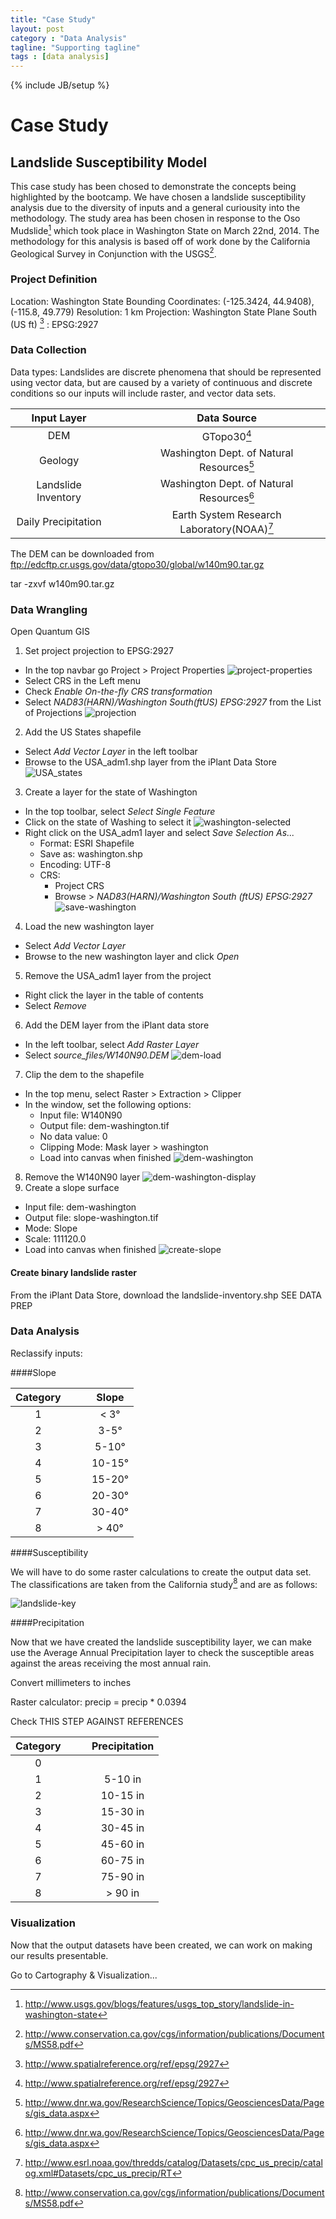 ```yaml
---
title: "Case Study"
layout: post
category : "Data Analysis"
tagline: "Supporting tagline"
tags : [data analysis]
---
```


{% include JB/setup %}

# Case Study

## Landslide Susceptibility Model

This case study has been chosed to demonstrate the concepts being highlighted by the bootcamp. We have chosen a landslide susceptibility analysis due to the diversity of inputs and a general curiousity into the methodology. The study area has been chosen in response to the Oso Mudslide[^1] which took place in Washington State on March 22nd, 2014. The methodology for this analysis is based off of work done by the California Geological Survey in Conjunction with the USGS[^2].

### Project Definition

Location: Washington State 
Bounding Coordinates: (-125.3424, 44.9408), (-115.8, 49.779)
Resolution: 1 km
Projection: Washington State Plane South (US ft) [^3]
: EPSG:2927

### Data Collection

Data types: Landslides are discrete phenomena that should be represented using vector data, but are caused by a variety of continuous and discrete conditions so our inputs will include raster, and vector data sets. 

| Input Layer          |&nbsp;&nbsp;&nbsp;&nbsp;| Data Source                               |
|:--------------------:|-|:-----------------------------------------:|
| DEM                  || GTopo30[^3]                               |
| Geology              || Washington Dept. of Natural Resources[^5] |
| Landslide Inventory  || Washington Dept. of Natural Resources[^5] |
| Daily Precipitation  || Earth System Research Laboratory(NOAA)[^7]| 

The DEM can be downloaded from ftp://edcftp.cr.usgs.gov/data/gtopo30/global/w140m90.tar.gz

tar -zxvf w140m90.tar.gz


### Data Wrangling

Open Quantum GIS

1. Set project projection to EPSG:2927
  * In the top navbar go Project > Project Properties
  ![project-properties]({{site.baseurl}}{{ASSET_PATH}}/images/qgis-project-properties.png)
  * Select CRS in the Left menu
  * Check *Enable On-the-fly CRS transformation*
  * Select *NAD83(HARN)/Washington South(ftUS) EPSG:2927* from the List of Projections
  ![projection]({{site.baseurl}}{{ASSET_PATH}}/images/qgis-projection.png)
2. Add the US States shapefile
  * Select *Add Vector Layer* in the left toolbar
  * Browse to the USA_adm1.shp layer from the iPlant Data Store
  ![USA_states]({{site.baseurl}}{{ASSET_PATH}}/images/usa-states.png)
3. Create a layer for the state of Washington
  * In the top toolbar, select *Select Single Feature*
  * Click on the state of Washing to select it
  ![washington-selected]({{site.baseurl}}{{ASSET_PATH}}/images/washington-selected.png)
  * Right click on the USA_adm1 layer and select *Save Selection As...*
      - Format: ESRI Shapefile
      - Save as: washington.shp
      - Encoding: UTF-8
      - CRS: 
          + Project CRS
          + Browse > *NAD83(HARN)/Washington South (ftUS) EPSG:2927*
  ![save-washington]({{site.baseurl}}{{ASSET_PATH}}/images/save-washington.png)
4. Load the new washington layer
  * Select *Add Vector Layer*
  * Browse to the new washington layer and click *Open*
5. Remove the USA_adm1 layer from the project 
  * Right click the layer in the table of contents
  * Select *Remove*
6. Add the DEM layer from the iPlant data store
  * In the left toolbar, select *Add Raster Layer*
  * Select *source_files/W140N90.DEM*
  ![dem-load]({{site.baseurl}}{{ASSET_PATH}}/images/dem-load.png)
7. Clip the dem to the shapefile
  * In the top menu, select Raster > Extraction > Clipper
  * In the window, set the following options:
    + Input file: W140N90
    + Output file: dem-washington.tif
    + No data value: 0
    + Clipping Mode: Mask layer > washington
    + Load into canvas when finished
  ![dem-washington]({{site.baseurl}}{{ASSET_PATH}}/images/dem-washington.png)
8. Remove the W140N90 layer
  ![dem-washington-display]({{site.baseurl}}{{ASSET_PATH}}/images/dem-washington-display.png)
9. Create a slope surface
  * Input file: dem-washington
  * Output file: slope-washington.tif
  * Mode: Slope
  * Scale: 111120.0
  * Load into canvas when finished
  ![create-slope]({{site.baseurl}}{{ASSET_PATH}}/images/create-slope.png)



#### Create binary landslide raster

From the iPlant Data Store, download the landslide-inventory.shp
SEE DATA PREP

### Data Analysis

Reclassify inputs:

####Slope

| Category| &nbsp;&nbsp;&nbsp;&nbsp; | Slope |
|:-:|-|:----------:|
| 1 || < 3&deg;   |
| 2 || 3-5&deg;   |
| 3 || 5-10&deg;  |
| 4 || 10-15&deg; |
| 5 || 15-20&deg; |
| 6 || 20-30&deg; |
| 7 || 30-40&deg; |
| 8 || > 40&deg;  |


####Susceptibility

We will have to do some raster calculations to create the output data set. The classifications are taken from the California study[^2] and are as follows:

![landslide-key]({{site.baseurl}}{{ASSET_PATH}}/images/landslide-key.png)



####Precipitation

Now that we have created the landslide susceptibility layer, we can make use the Average Annual Precipitation layer to check the susceptible areas against the areas receiving the most annual rain.



Convert millimeters to inches


Raster calculator: precip = precip * 0.0394

Check THIS STEP AGAINST REFERENCES


| Category |&nbsp;&nbsp;&nbsp;&nbsp; | Precipitation |
|:--------:|-|:-------:|
|   0
|   1      || 5-10 in  |
|   2      || 10-15 in |
|   3      || 15-30 in |
|   4      || 30-45 in |
|   5      || 45-60 in |
|   6      || 60-75 in |
|   7      || 75-90 in |
|   8      || > 90 in  |

### Visualization

Now that the output datasets have been created, we can work on making our results presentable.

Go to Cartography & Visualization...


[^1]: http://www.usgs.gov/blogs/features/usgs_top_story/landslide-in-washington-state
[^2]: http://www.conservation.ca.gov/cgs/information/publications/Documents/MS58.pdf
[^3]: http://www.spatialreference.org/ref/epsg/2927
[^4]: https://lta.cr.usgs.goc/GTOPO30
[^5]: http://www.dnr.wa.gov/ResearchScience/Topics/GeosciencesData/Pages/gis_data.aspx
[^6]: http://wdfw.wa.gov/conservation/gap/land_cover_data.html
[^7]: http://www.esrl.noaa.gov/thredds/catalog/Datasets/cpc_us_precip/catalog.xml#Datasets/cpc_us_precip/RT
